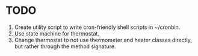 # TODO

1. Create utility script to write cron-friendly shell scripts in ~/cronbin.
1. Use state machine for thermostat.
1. Change thermostat to not use thermometer and heater classes directly, but rather through the method signature.

